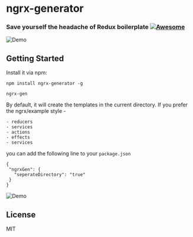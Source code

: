 # ngrx-generator

### Save yourself the headache of Redux boilerplate [![Awesome](https://cdn.rawgit.com/sindresorhus/awesome/d7305f38d29fed78fa85652e3a63e154dd8e8829/media/badge.svg)](https://github.com/sindresorhus/awesome)

![Demo](https://s22.postimg.org/5nlkpozi9/demo.gif)

## Getting Started

Install it via npm:

```shell
npm install ngrx-generator -g
```

```shell
ngrx-gen
```

By default, it will create the templates in the current directory.
If you prefer the ngrx/example style -
```shell
- reducers
- services
- actions
- effects
- services
```

you can add the following line to your `package.json`
```shell
{
 "ngrxGen": {
   "seperateDirectory": "true"
 }
}
```

![Demo](https://s23.postimg.org/8urbz1xjv/demo2.gif)

## License

MIT
